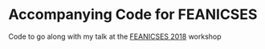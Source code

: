 # Accompanying Code for FEANICSES
Code to go along with my talk at the [FEANICSES 2018](https://cavale.enseeiht.fr/feanicses/workshop_2018.html) workshop

